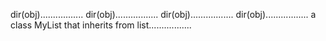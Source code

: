 dir(obj).................
dir(obj).................
dir(obj).................
dir(obj).................
a class MyList that inherits from list.................
